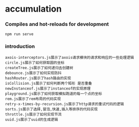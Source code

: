 # accumulation

### Compiles and hot-reloads for development
```
npm run serve
```

### introduction
```
axois-interceptors.js展示了axois请求模块的请求和响应的一些处理逻辑
circle.js展示了如何获取圆的坐标
createTree.js展示了如何递归去创建树
debounce.js展示了如何实现防抖
hashRouter.js展示了hash路由的实现
isCollision.js展示了如何判断两个矩形 是否重叠
newInstanceof.js展示了instanceof的实现原理
playground.js展示了如何获取模拟跑道的每一个点的坐标
rem.js展示了rem布局的代码实现
retry-x-times-by-recursion.js展示了http请求的重试代码的逻辑
sorts.js展示了选择,冒泡,快速,插入等排序的代码实现
throttle.js展示了如何实现节流
uuid.js展示了uuid的生成逻辑
```
